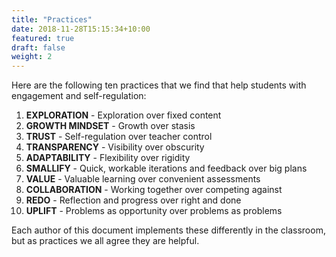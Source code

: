 ```yaml
---
title: "Practices"
date: 2018-11-28T15:15:34+10:00
featured: true
draft: false
weight: 2
---
```


Here are the following ten practices that we find that help students with engagement and self-regulation:

1. **EXPLORATION** - Exploration over fixed content
2. **GROWTH MINDSET** - Growth over stasis
3. **TRUST** - Self-regulation over teacher control
4. **TRANSPARENCY** - Visibility over obscurity
5. **ADAPTABILITY** - Flexibility over rigidity
6. **SMALLIFY** - Quick, workable iterations and feedback over big plans
7. **VALUE** - Valuable learning over convenient assessments
8. **COLLABORATION** - Working together over competing against
9. **REDO** - Reflection and progress over right and done
10. **UPLIFT** - Problems as opportunity over problems as problems

Each author of this document implements these differently in the classroom, but as practices we all agree they are helpful.
